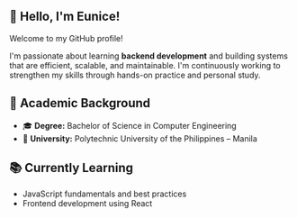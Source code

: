 ## 👋 Hello, I'm Eunice!

Welcome to my GitHub profile! 

I'm passionate about learning **backend development** and building systems that are efficient, scalable, and maintainable. I'm continuously working to strengthen my skills through hands-on practice and personal study.

## 💼 Academic Background

- 🎓 **Degree:** Bachelor of Science in Computer Engineering  
- 🏫 **University:** Polytechnic University of the Philippines – Manila

## 📚 Currently Learning

- JavaScript fundamentals and best practices  
- Frontend development using React
